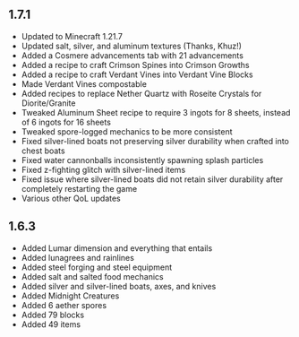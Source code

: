 ## 1.7.1

* Updated to Minecraft 1.21.7
* Updated salt, silver, and aluminum textures (Thanks, Khuz!)
* Added a Cosmere advancements tab with 21 advancements
* Added a recipe to craft Crimson Spines into Crimson Growths
* Added a recipe to craft Verdant Vines into Verdant Vine Blocks
* Made Verdant Vines compostable
* Added recipes to replace Nether Quartz with Roseite Crystals for Diorite/Granite
* Tweaked Aluminum Sheet recipe to require 3 ingots for 8 sheets, instead of 6 ingots for 16 sheets
* Tweaked spore-logged mechanics to be more consistent
* Fixed silver-lined boats not preserving silver durability when crafted into chest boats
* Fixed water cannonballs inconsistently spawning splash particles
* Fixed z-fighting glitch with silver-lined items
* Fixed issue where silver-lined boats did not retain silver durability after completely restarting
  the game
* Various other QoL updates

## 1.6.3

* Added Lumar dimension and everything that entails
* Added lunagrees and rainlines
* Added steel forging and steel equipment
* Added salt and salted food mechanics
* Added silver and silver-lined boats, axes, and knives
* Added Midnight Creatures
* Added 6 aether spores
* Added 79 blocks
* Added 49 items